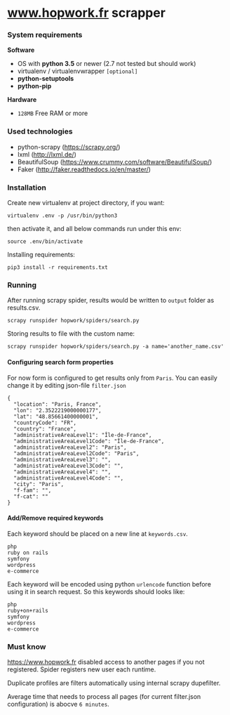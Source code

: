 # www.hopwork.fr scrapper

### System requirements

**Software**

 - OS with **python 3.5** or newer (2.7 not tested but should work)
 - virtualenv / virtualenvwrapper `[optional]`
 - **python-setuptools**
 - **python-pip**
 
**Hardware**

 - `128MB` Free RAM or more
 
 
### Used technologies

 - python-scrapy (https://scrapy.org/)
 - lxml (http://lxml.de/)
 - BeautifulSoup (https://www.crummy.com/software/BeautifulSoup/)
 - Faker (http://faker.readthedocs.io/en/master/)
 
### Installation

Create new virtualenv at project directory, if you want:

    virtualenv .env -p /usr/bin/python3
    
then activate it, and all below commands run under this env:

    source .env/bin/activate
    
Installing requirements:

    pip3 install -r requirements.txt
    
### Running

After running scrapy spider, results would be written to `output` folder as results.csv.

    scrapy runspider hopwork/spiders/search.py
    
Storing results to file with the custom name:

    scrapy runspider hopwork/spiders/search.py -a name='another_name.csv'
     
#### Configuring search form properties

For now form is configured to get results only from `Paris`. You can easily change it by editing
json-file `filter.json`

    {
      "location": "Paris, France",
      "lon": "2.3522219000000177",
      "lat": "48.85661400000001",
      "countryCode": "FR",
      "country": "France",
      "administrativeAreaLevel1": "Île-de-France",
      "administrativeAreaLevel1Code": "Île-de-France",
      "administrativeAreaLevel2": "Paris",
      "administrativeAreaLevel2Code": "Paris",
      "administrativeAreaLevel3": "",
      "administrativeAreaLevel3Code": "",
      "administrativeAreaLevel4": "",
      "administrativeAreaLevel4Code": "",
      "city": "Paris",
      "f-fam": "",
      "f-cat": ""
    }
    
#### Add/Remove required keywords

Each keyword should be placed on a new line at `keywords.csv`.
 
    php
    ruby on rails
    symfony
    wordpress
    e-commerce
    
Each keyword will be encoded using python `urlencode` function before using it in search request. So
this keywords should looks like:

    php
    ruby+on+rails
    symfony
    wordpress
    e-commerce
    
    
### Must know

https://www.hopwork.fr disabled access to another pages if you not registered. Spider registers new user
each runtime.


Duplicate profiles are filters automatically using internal scrapy dupefilter.


Average time that needs to process all pages (for current filter.json configuration) is abocve `6 minutes`.